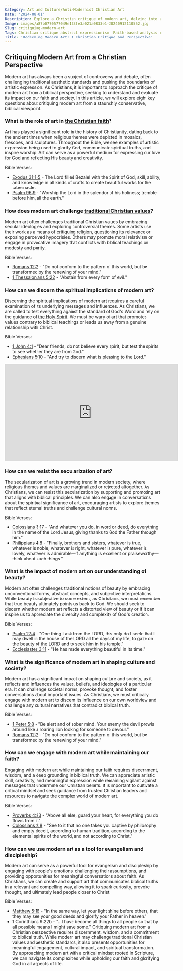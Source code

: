 ```yaml
---
Category: Art and Culture/Anti-Modernist Christian Art
Date: '2024-08-01'
Description: Explore a Christian critique of modern art, delving into abstract expressionism, conceptual art, and postmodern trends from a faith-based perspective. Uncover the spiritual void in contemporary artworks and the resistance to secularization in the art world.
Image: images/a87b0770577049e1f3fe3a021a0833e1-20240912110552.jpg
Slug: critiquing-modern-art
Tags: Christian critique abstract expressionism, Faith-based analysis conceptual art, Biblical perspective postmodern art, Exposing spiritual vacancy modern art, Christian resistance art secularization
Title: 'Redeeming Modern Art: A Christian Critique and Perspective'
---
```


## Critiquing Modern Art from a Christian Perspective
Modern art has always been a subject of controversy and debate, often challenging traditional aesthetic standards and pushing the boundaries of artistic expression. As Christians, it is important to approach the critique of modern art from a biblical perspective, seeking to understand and evaluate its impact on our faith and society. In this article, we will explore eight key questions about critiquing modern art from a staunchly conservative, biblical viewpoint.

### What is the role of art in [the Christian faith](/what-to-pray)?

Art has played a significant role in the history of Christianity, dating back to the ancient times when religious themes were depicted in mosaics, frescoes, and sculptures. Throughout the Bible, we see examples of artistic expression being used to glorify God, communicate spiritual truths, and inspire worship. Art can serve as a powerful medium for expressing our love for God and reflecting His beauty and creativity.

Bible Verses:
- [Exodus 31:1-5](https://www.bibleref.com/Exodus/31/Exodus-31-1.html) - The Lord filled Bezalel with the Spirit of God, skill, ability, and knowledge in all kinds of crafts to create beautiful works for the tabernacle.
- [Psalm 96:9](https://www.bibleref.com/Psalm/96/Psalm-96-9.html) - "Worship the Lord in the splendor of his holiness; tremble before him, all the earth."

### How does modern art challenge [traditional Christian values](/promoting-orthodox-christian-literature)?

Modern art often challenges traditional Christian values by embracing secular ideologies and exploring controversial themes. Some artists use their work as a means of critiquing religion, questioning its relevance or exposing perceived hypocrisies. Others may promote moral relativism or engage in provocative imagery that conflicts with biblical teachings on modesty and purity.

Bible Verses:
- [Romans 12:2](https://www.bibleref.com/Romans/12/Romans-12-2.html) - "Do not conform to the pattern of this world, but be transformed by the renewing of your mind."
- [1 Thessalonians 5:22](https://www.bibleref.com/1-Thessalonians/5/1-Thessalonians-5-22.html) - "Abstain from every form of evil."

### How can we discern the spiritual implications of modern art?

Discerning the spiritual implications of modern art requires a careful examination of its underlying messages and influences. As Christians, we are called to test everything against the standard of God's Word and rely on the guidance of [the Holy Spirit](/ultimate-spiritual-warfare-prayers-for-protection-powerful-strategies-for-christian-defense). We must be wary of art that promotes values contrary to biblical teachings or leads us away from a genuine relationship with Christ.

Bible Verses:
- [1 John 4:1](https://www.bibleref.com/1-John/4/1-John-4-1.html) - "Dear friends, do not believe every spirit, but test the spirits to see whether they are from God."
- [Ephesians 5:10](https://www.bibleref.com/Ephesians/5/Ephesians-5-10.html) - "And try to discern what is pleasing to the Lord."


<iframe width="560" height="315" src="https://www.youtube.com/embed/6x_cBDRi0ZQ" frameborder="0" allow="autoplay; encrypted-media" allowfullscreen></iframe>


### How can we resist the secularization of art?

The secularization of art is a growing trend in modern society, where religious themes and values are marginalized or rejected altogether. As Christians, we can resist this secularization by supporting and promoting art that aligns with biblical principles. We can also engage in conversations about the spiritual significance of art, encouraging artists to explore themes that reflect eternal truths and challenge cultural norms.

Bible Verses:
- [Colossians 3:17](https://www.bibleref.com/Colossians/3/Colossians-3-17.html) - "And whatever you do, in word or deed, do everything in the name of the Lord Jesus, giving thanks to God the Father through him."
- [Philippians 4:8](https://www.bibleref.com/Philippians/4/Philippians-4-8.html) - "Finally, brothers and sisters, whatever is true, whatever is noble, whatever is right, whatever is pure, whatever is lovely, whatever is admirable—if anything is excellent or praiseworthy—think about such things."

### What is the impact of modern art on our understanding of beauty?

Modern art often challenges traditional notions of beauty by embracing unconventional forms, abstract concepts, and subjective interpretations. While beauty is subjective to some extent, as Christians, we must remember that true beauty ultimately points us back to God. We should seek to discern whether modern art reflects a distorted view of beauty or if it can inspire us to appreciate the diversity and complexity of God's creation.

Bible Verses:
- [Psalm 27:4](https://www.bibleref.com/Psalm/27/Psalm-27-4.html) - "One thing I ask from the LORD, this only do I seek: that I may dwell in the house of the LORD all the days of my life, to gaze on the beauty of the LORD and to seek him in his temple."
- [Ecclesiastes 3:11](https://www.bibleref.com/Ecclesiastes/3/Ecclesiastes-3-11.html) - "He has made everything beautiful in its time."

### What is the significance of modern art in shaping culture and society?

Modern art has a significant impact on shaping culture and society, as it reflects and influences the values, beliefs, and ideologies of a particular era. It can challenge societal norms, provoke thought, and foster conversations about important issues. As Christians, we must critically engage with modern art to discern its influence on our own worldview and challenge any cultural narratives that contradict biblical truth.

Bible Verses:
- [1 Peter 5:8](https://www.bibleref.com/1-Peter/5/1-Peter-5-8.html) - "Be alert and of sober mind. Your enemy the devil prowls around like a roaring lion looking for someone to devour."
- [Romans 12:2](https://www.bibleref.com/Romans/12/Romans-12-2.html) - "Do not conform to the pattern of this world, but be transformed by the renewing of your mind."

### How can we engage with modern art while maintaining our faith?

Engaging with modern art while maintaining our faith requires discernment, wisdom, and a deep grounding in biblical truth. We can appreciate artistic skill, creativity, and meaningful expression while remaining vigilant against messages that undermine our Christian beliefs. It is important to cultivate a critical mindset and seek guidance from trusted Christian leaders and resources to navigate the complex world of modern art.

Bible Verses:
- [Proverbs 4:23](https://www.bibleref.com/Proverbs/4/Proverbs-4-23.html) - "Above all else, guard your heart, for everything you do flows from it."
- [Colossians 2:8](https://www.bibleref.com/Colossians/2/Colossians-2-8.html) - "See to it that no one takes you captive by philosophy and empty deceit, according to human tradition, according to the elemental spirits of the world, and not according to Christ."

### How can we use modern art as a tool for evangelism and discipleship?

Modern art can serve as a powerful tool for evangelism and discipleship by engaging with people's emotions, challenging their assumptions, and providing opportunities for meaningful conversations about faith. As Christians, we can create and support art that communicates biblical truths in a relevant and compelling way, allowing it to spark curiosity, provoke thought, and ultimately lead people closer to Christ.

Bible Verses:
- [Matthew 5:16](https://www.bibleref.com/Matthew/5/Matthew-5-16.html) - "In the same way, let your light shine before others, that they may see your good deeds and glorify your Father in heaven."
- 1 Corinthians 9:22b - "...I have become all things to all people so that by all possible means I might save some."
Critiquing modern art from a Christian perspective requires discernment, wisdom, and a commitment to biblical truth. While modern art may challenge traditional Christian values and aesthetic standards, it also presents opportunities for meaningful engagement, cultural impact, and spiritual transformation. By approaching modern art with a critical mindset rooted in Scripture, we can navigate its complexities while upholding our faith and glorifying God in all aspects of life.